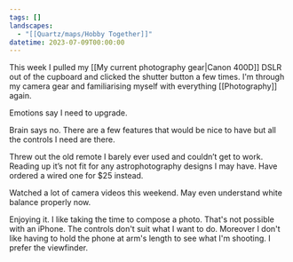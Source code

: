 ```yaml
---
tags: []
landscapes:
  - "[[Quartz/maps/Hobby Together]]"
datetime: 2023-07-09T00:00:00
---
```

This week I pulled my [[My current photography gear|Canon 400D]] DSLR out of the cupboard and clicked the shutter button a few times. I'm through my camera gear and familiarising myself with everything [[Photography]] again.

Emotions say I need to upgrade.

Brain says no. There are a few features that would be nice to have but all the controls I need are there.

Threw out the old remote I barely ever used and couldn’t get to work. Reading up it’s not fit for any astrophotography designs I may have. Have ordered a wired one for $25 instead.

Watched a lot of camera videos this weekend. May even understand white balance properly now.

Enjoying it. I like taking the time to compose a photo. That's not possible with an iPhone. The controls don't suit what I want to do. Moreover I don't like having to hold the phone at arm's length to see what I'm shooting. I prefer the viewfinder.
